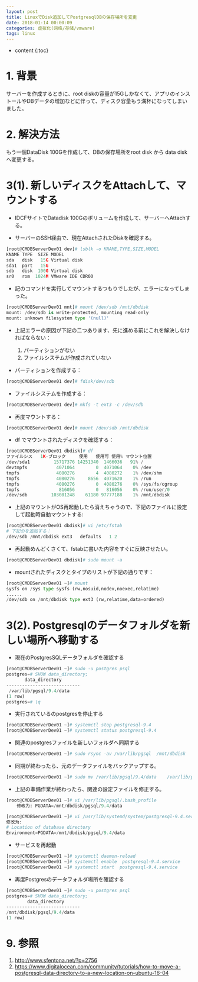 ```yaml
---
layout: post
title: LinuxでDisk追加してPostgresqlDBの保存場所を変更
date: 2018-01-14 00:00:09
categories: 虚拟化(网络/存储/vmware)
tags: linux
---
```

* content
{:toc}

# 1. 背景

サーバーを作成するときに、root diskの容量が15Gしかなくて、アプリのインストールやDBデータの増加などに伴って、ディスク容量もう満杯になってしまいました。

# 2. 解決方法

もう一個DataDisk 100Gを作成して、DBの保存場所をroot disk から data diskへ変更する。

# 3(1). 新しいディスクをAttachして、マウントする

- IDCFサイトでDatadisk 100Gのボリュームを作成して、サーバーへAttachする。

- サーバーのSSH経由で、現在AttachされたDiskを確認する。

```python
[root@CMDBServerDev01 dev]# lsblk -o KNAME,TYPE,SIZE,MODEL
KNAME TYPE  SIZE MODEL
sda   disk   15G Virtual disk
sda1  part   15G
sdb   disk  100G Virtual disk
sr0   rom  1024M VMware IDE CDR00
```

- 記のコマンドを実行してマウントするつもりでしたが、エラーになってしまった。 

```python
[root@CMDBServerDev01 mnt]# mount /dev/sdb /mnt/dbdisk
mount: /dev/sdb is write-protected, mounting read-only
mount: unknown filesystem type '(null)'
```

- 上記エラーの原因が下記の二つあります、先に進める前にこれを解決しなければならない：
	
	1. パーティションがない
	2. ファイルシステムが作成されていない

- パーティションを作成する：

```python
[root@CMDBServerDev01 dev]# fdisk/dev/sdb
```

- ファイルシステムを作成する：

```python
[root@CMDBServerDev01 dev]# mkfs -t ext3 -c /dev/sdb
```

- 再度マウントする：

```python
[root@CMDBServerDev01 dev]# mount /dev/sdb /mnt/dbdisk
```

- df でマウントされたディスクを確認する：

```python
[root@CMDBServerDev01 dbdisk]# df
ファイルシス   1K-ブロック     使用   使用可 使用% マウント位置
/dev/sda1         15717376 14251340  1466036   91% /
devtmpfs           4071064        0  4071064    0% /dev
tmpfs              4080276        4  4080272    1% /dev/shm
tmpfs              4080276     8656  4071620    1% /run
tmpfs              4080276        0  4080276    0% /sys/fs/cgroup
tmpfs               816056        0   816056    0% /run/user/0
/dev/sdb         103081248    61180 97777188    1% /mnt/dbdisk
```

- 上記のマウントがOS再起動したら消えちゃうので、下記のファイルに設定して起動時自動マウントする:

```python
[root@CMDBServerDev01 dbdisk]# vi /etc/fstab
# 下記のを追加する：
/dev/sdb /mnt/dbdisk ext3   defaults   1 2
```

- 再起動めんどくさくて、fstabに書いた内容をすぐに反映させたい。

```python
[root@CMDBServerDev01 dbdisk]# sudo mount -a
```

- mountされたディスクとタイプのリストが下記の通りです：

```python
[root@CMDBServerDev01 ~]# mount
sysfs on /sys type sysfs (rw,nosuid,nodev,noexec,relatime)
......
/dev/sdb on /mnt/dbdisk type ext3 (rw,relatime,data=ordered)
```

# 3(2). Postgresqlのデータフォルダを新しい場所へ移動する

- 現在のPostgresSQLデータフォルダを確認する

```python
[root@CMDBServerDev01 ~]# sudo -u postgres psql
postgres=# SHOW data_directory;
       data_directory
----------------------------
 /var/lib/pgsql/9.4/data    
(1 row)
postgres=# \q
```

- 実行されているのpostgresを停止する

```python
[root@CMDBServerDev01 ~]# systemctl stop postgresql-9.4
[root@CMDBServerDev01 ~]# systemctl status postgresql-9.4
```

- 関連のpostgresファイルを新しいフォルダへ同期する

```python
[root@CMDBServerDev01 ~]# sudo rsync -av /var/lib/pgsql  /mnt/dbdisk
```

- 同期が終わったら、元のデータファイルをバックアップする。

```python
[root@CMDBServerDev01 ~]# sudo mv /var/lib/pgsql/9.4/data    /var/lib/pgsql/9.4/data.bak
```

- 上記の準備作業が終わったら、関連の設定ファイルを修正する。

```python
[root@CMDBServerDev01 ~]# vi /var/lib/pgsql/.bash_profile
    修改为: PGDATA=/mnt/dbdisk/pgsql/9.4/data
```

```python
[root@CMDBServerDev01 ~]# vi /usr/lib/systemd/system/postgresql-9.4.service
修改为:
# Location of database directory
Environment=PGDATA=/mnt/dbdisk/pgsql/9.4/data
```

- サービスを再起動

```python
[root@CMDBServerDev01 ~]# systemctl daemon-reload
[root@CMDBServerDev01 ~]# systemctl enable  postgresql-9.4.service
[root@CMDBServerDev01 ~]# systemctl start  postgresql-9.4.service
```

- 再度Postgresのデータフォルダ場所を確認する

```python
[root@CMDBServerDev01 ~]# sudo -u postgres psql
postgres=# SHOW data_directory;
        data_directory
----------------------------
/mnt/dbdisk/pgsql/9.4/data
(1 row)
```

# 9. 参照

1. http://www.sfentona.net/?p=2756
2. https://www.digitalocean.com/community/tutorials/how-to-move-a-postgresql-data-directory-to-a-new-location-on-ubuntu-16-04